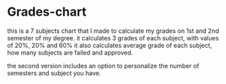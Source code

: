 # Grades-chart
this is a 7 subjects chart that I made to calculate my grades on 1st and 2nd semester of my degree.
it calculates 3 grades of each subject, with values of 20%, 20% and 60%
it also calculates average grade of each subject, how many subjects are failed and approved.

the second version includes an option to personalize the number of semesters and subject you have.
